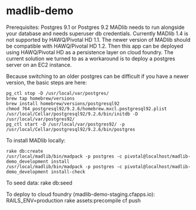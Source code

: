 madlib-demo
===========
Prerequisites: Postgres 9.1 or Postgres 9.2
MADlib needs to run alongside your database and needs superuser db credentials.
Currently MADlib 1.4 is not supported by HAWQ/Pivotal HD 1.1. The newer version of MADlib should
be compatible with HAWQ/Pivotal HD 1.2. Then this app can be deployed using HAWQ/Pivotal HD as a
persistence layer on cloud foundry. The current solution we turned to as a workaround is to deploy
a postgres server on an EC2 instance.

Because switching to an older postgres can be difficult if you have a newer version, the basic steps are here:

    pg_ctl stop -D /usr/local/var/postgres/
    brew tap homebrew/versions
    brew install homebrew/versions/postgresql92
    chmod 764 postgresql92/9.2.6/homebrew.mxcl.postgresql92.plist
    /usr/local/Cellar/postgresql92/9.2.6/bin/initdb -D /usr/local/var/postgres92/
    pg_ctl start -D /usr/local/var/postgres92/ -p /usr/local/Cellar/postgresql92/9.2.6/bin/postgres

To install MADlib locally:

    rake db:create
    /usr/local/madlib/bin/madpack -p postgres -c pivotal@localhost/madlib-demo_development install
    /usr/local/madlib/bin/madpack -p postgres -c pivotal@localhost/madlib-demo_development install-check


To seed data:
    rake db:seed

To deploy to cloud foundry (madlib-demo-staging.cfapps.io):
    RAILS_ENV=production rake assets:precompile
    cf push

